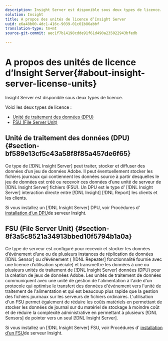 ```yaml
---
description: Insight Server est disponible sous deux types de licence.
solution: Insight
title: A propos des unités de licence d’Insight Server
uuid: e6a48b00-4dc1-416c-9039-01c01b86abbf
translation-type: tm+mt
source-git-commit: aec1f7b14198cdde91f61d490a235022943bfedb

---
```



# A propos des unités de licence d’Insight Server{#about-insight-server-license-units}

Insight Server est disponible sous deux types de licence.

Voici les deux types de licence :

* [Unité de traitement des données (DPU)](../../../home/c-inst-svr/c-install-ins-svr/c-abt-inst-svr-lic-units.md#section-bf589e13cf5c43a58f8f85a457de6f65)
* [FSU (File Server Unit)](../../../home/c-inst-svr/c-install-ins-svr/c-abt-inst-svr-lic-units.md#section-8f3a5c8521a34913bbed10f5794b1a0a)

## Unité de traitement des données (DPU) {#section-bf589e13cf5c43a58f8f85a457de6f65}

Ce type de [!DNL Insight Server] peut traiter, stocker et diffuser des données d’un jeu de données Adobe. Il peut éventuellement stocker les fichiers journaux qui contiennent les données source à partir desquelles le jeu de données est créé ou recevoir ces données d’une unité de serveur de [!DNL Insight Server] fichiers (FSU). Un DPU est le type d’ [!DNL Insight Server] interaction directe entre [!DNL Insight] [!DNL Report] les clients et les clients.

Si vous installez un [!DNL Insight Server] DPU, voir Procédures d’ [installation d’un DPU](../../../home/c-inst-svr/c-install-ins-svr/t-install-proc-inst-svr-dpu/t-install-proc-inst-svr-dpu.md#task-ce1ac85294604467ab750b24176d25bc)de serveur Insight.

## FSU (File Server Unit) {#section-8f3a5c8521a34913bbed10f5794b1a0a}

Ce type de serveur est configuré pour recevoir et stocker les données d’événement d’une ou de plusieurs instances de réplication de données [!DNL Sensor] ou d’événement ( [!DNL Repeater] fonctionnalité fournie avec une licence d’utilisation spéciale) et transmettre les données à une ou plusieurs unités de traitement de [!DNL Insight Server] données (DPU) pour la création de jeux de données Adobe. Les unités de traitement de données communiquent avec une unité de gestion de l&#39;alimentation à l&#39;aide d&#39;un protocole qui optimise le transfert des données d&#39;événement vers l&#39;unité de traitement de l&#39;alimentation et qui est beaucoup plus rapide que la gestion des fichiers journaux sur les serveurs de fichiers ordinaires. L&#39;utilisation d&#39;un FSU permet également de réduire les coûts matériels en permettant de stocker les données de journal sur du matériel de stockage à moindre coût et de réduire la complexité administrative en permettant à plusieurs [!DNL Sensors] de pointer vers un seul [!DNL Insight Server].

Si vous installez un [!DNL Insight Server] FSU, voir Procédures d’ [installation d’un FSU](../../../home/c-inst-svr/c-install-ins-svr/t-inst-proc-fsu.md#task-e4a4a791b6694119ba45b36f3e573016)de serveur Insight.
